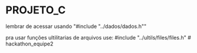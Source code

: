 ﻿# PROJETO_C
lembrar de acessar usando "#include "../dados/dados.h""


pra usar funções ultilitarias de arquivos use: #include "../ultils/files/files.h"
#   h a c k a t h o n _ e q u i p e 2  
 